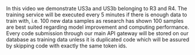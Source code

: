 In this video we demonstrate US3a and US3b belonging to R3 and R4. The training service will be executed every 5 minutes if there is enough data to train with, i.e. 100 new data samples as research has shown 100 samples are best suited regarding model improvement and computing performance. Every code submission through our main API gateway will be stored on our database as training data unless it is duplicated code which will be assured by skipping code with exactly the same token ids. 